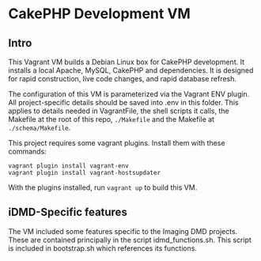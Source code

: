 # CakePHP Development VM

## Intro

This Vagrant VM builds a Debian Linux box for CakePHP development.  It
installs a local Apache, MySQL, CakePHP and dependencies.  It is designed for
rapid construction, live code changes, and rapid database refresh.

The configuration of this VM is parameterized via the Vagrant ENV plugin.  All
project-specific details should be saved into .env in this folder. This applies
to details needed in VagrantFile, the shell scripts it calls, the Makefile
at the root of this repo, `./Makefile` and the Makefile at `./schema/Makefile`.

This project requires some vagrant plugins.  Install them with these commands:

    vagrant plugin install vagrant-env
    vagrant plugin install vagrant-hostsupdater

With the plugins installed, run `vagrant up` to build this VM.


## iDMD-Specific features

The VM included some features specific to the Imaging DMD projects.  These are
contained principally in the script idmd_functions.sh. This script is included in
bootstrap.sh which references its functions.
